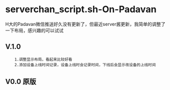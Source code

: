 # serverchan_script.sh-On-Padavan
H大的Padavan微信推送好久没有更新了，但最近server酱更新，我简单的调整了一下布局，感兴趣的可以试试

## V.1.0

        1.调整显示布局，看起来比较好看
        2.添加设备上线时间记录，设备上线时会记录时间，下线后会显示改设备的上线时间

## V0.0 原版
